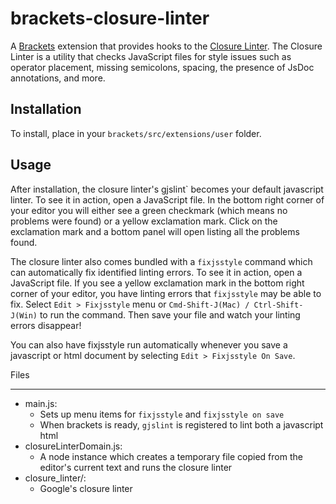 brackets-closure-linter
=======================

A [Brackets](http://brackets.io/) extension that provides hooks to the [Closure Linter](https://developers.google.com/closure/utilities/). The Closure Linter is a utility that checks JavaScript files for style issues such as operator placement, missing semicolons, spacing, the presence of JsDoc annotations, and more.

Installation
---
To install, place in your ```brackets/src/extensions/user``` folder.

Usage
---
After installation, the closure linter's gjslint` becomes your default javascript linter. To see it in action, open a JavaScript file. In the bottom right corner of your editor you will either see a green checkmark (which means no problems were found) or a yellow exclamation mark. Click on the exclamation mark and a bottom panel will open listing all the problems found.

The closure linter also comes bundled with a `fixjsstyle` command which can automatically fix identified linting errors. To see it in action, open a JavaScript file. If you see a yellow exclamation mark in the bottom right corner of your editor, you have linting errors that `fixjsstyle` may be able to fix. Select  `Edit > Fixjsstyle` menu or `Cmd-Shift-J(Mac) / Ctrl-Shift-J(Win)` to run the command. Then save your file and watch your linting errors disappear!

You can also have fixjsstyle run automatically whenever you save a javascript or html document by selecting `Edit > Fixjsstyle On Save`.

Files
___
- main.js:
  - Sets up menu items for `fixjsstyle` and `fixjsstyle on save`
  - When brackets is ready, `gjslint` is registered to lint both a javascript html
- closureLinterDomain.js:
  - A node instance which creates a temporary file copied from the editor's current text and runs the closure linter
- closure_linter/:
  - Google's closure linter
